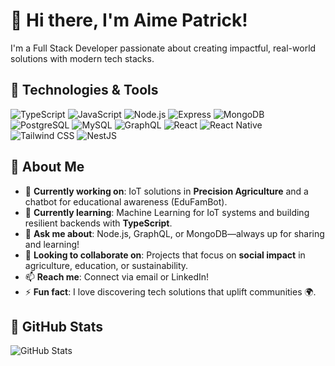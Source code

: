 # 👋 Hi there, I'm Aime Patrick!

I'm a Full Stack Developer passionate about creating impactful, real-world solutions with modern tech stacks. 

## 🔧 Technologies & Tools

![TypeScript](https://img.shields.io/badge/TypeScript-007ACC?style=for-the-badge&logo=typescript&logoColor=white)
![JavaScript](https://img.shields.io/badge/JavaScript-F7DF1E?style=for-the-badge&logo=javascript&logoColor=black)
![Node.js](https://img.shields.io/badge/Node.js-339933?style=for-the-badge&logo=node.js&logoColor=white)
![Express](https://img.shields.io/badge/Express.js-404D59?style=for-the-badge)
![MongoDB](https://img.shields.io/badge/MongoDB-47A248?style=for-the-badge&logo=mongodb&logoColor=white)
![PostgreSQL](https://img.shields.io/badge/PostgreSQL-336791?style=for-the-badge&logo=postgresql&logoColor=white)
![MySQL](https://img.shields.io/badge/MySQL-4479A1?style=for-the-badge&logo=mysql&logoColor=white)
![GraphQL](https://img.shields.io/badge/GraphQL-E10098?style=for-the-badge&logo=graphql&logoColor=white)
![React](https://img.shields.io/badge/React-61DAFB?style=for-the-badge&logo=react&logoColor=black)
![React Native](https://img.shields.io/badge/React%20Native-61DAFB?style=for-the-badge&logo=react&logoColor=black)
![Tailwind CSS](https://img.shields.io/badge/Tailwind_CSS-38B2AC?style=for-the-badge&logo=tailwind-css&logoColor=white)
![NestJS](https://img.shields.io/badge/NestJS-5E3B7C?style=for-the-badge&logo=nestjs&logoColor=white)

## 🌟 About Me

- 🔭 **Currently working on**: IoT solutions in **Precision Agriculture** and a chatbot for educational awareness (EduFamBot).
- 🌱 **Currently learning**: Machine Learning for IoT systems and building resilient backends with **TypeScript**.
- 💬 **Ask me about**: Node.js, GraphQL, or MongoDB—always up for sharing and learning!
- 🤝 **Looking to collaborate on**: Projects that focus on **social impact** in agriculture, education, or sustainability.
- 📫 **Reach me**: Connect via email or LinkedIn!
- ⚡ **Fun fact**: I love discovering tech solutions that uplift communities 🌍.

## 🚀 GitHub Stats

![GitHub Stats](https://github-readme-stats.vercel.app/api?username=Aime-Patrick&show_icons=true&theme=radical)

